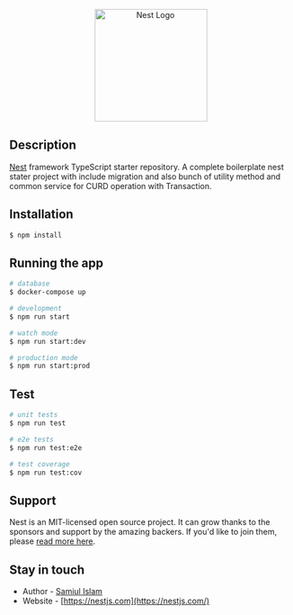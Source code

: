 <p align="center">
  <a href="http://nestjs.com/" target="blank"><img src="https://nestjs.com/img/logo-small.svg" width="200" alt="Nest Logo" /></a>
</p>

## Description

[Nest](https://github.com/nestjs/nest) framework TypeScript starter repository. A complete boilerplate nest stater project with include migration and also bunch of utility method and common service for CURD operation with Transaction.

## Installation

```bash
$ npm install
```

## Running the app

```bash
# database
$ docker-compose up

# development
$ npm run start

# watch mode
$ npm run start:dev

# production mode
$ npm run start:prod
```

## Test

```bash
# unit tests
$ npm run test

# e2e tests
$ npm run test:e2e

# test coverage
$ npm run test:cov
```

## Support

Nest is an MIT-licensed open source project. It can grow thanks to the sponsors and support by the amazing backers. If you'd like to join them, please [read more here](https://docs.nestjs.com/support).

## Stay in touch

- Author - [Samiul Islam](https://www.linkedin.com/in/samiul-islam-8775b615b/)
- Website - [https://nestjs.com](https://nestjs.com/)
